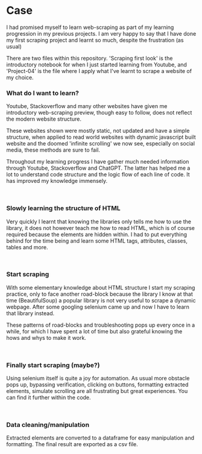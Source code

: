 # Case
I had promised myself to learn web-scraping as part of my learning progression in my previous projects. I am very happy to say that I have done my first scraping project and learnt so much, despite the frustration (as usual)

There are two files within this repository. 'Scraping first look' is the introductory notebook for when I just started learning from Youtube, and 'Project-04' is the file where I apply what I've learnt to scrape a website of my choice.

### **What do I want to learn?**
Youtube, Stackoverflow and many other websites have given me introductory web-scraping preview, though easy to follow, does not reflect the modern website structure.

These websites shown were mostly static, not updated and have a simple structure, when applied to read world websites with dynamic javascript built website and the doomed 'infinite scrolling' we now see, especially on social media, these methods are sure to fail.

Throughout my learning progress I have gather much needed information through Youtube, Stackoverflow and ChatGPT. The latter has helped me a lot to understand code structure and the logic flow of each line of code. It has improved my knowledge immensely.

<br>

### **Slowly learning the structure of HTML**
Very quickly I learnt that knowing the libraries only tells me how to use the library, it does not however teach me how to read HTML, which is of course required because the elements are hidden within. I had to put everything behind for the time being and learn some HTML tags, attributes, classes, tables and more.

<br>

### **Start scraping**
With some elementary knowledge about HTML structure I start my scraping practice, only to face another road-block because the library I know at that time (BeautifulSoup) a popular library is not very useful to scrape a dynamic webpage. After some googling selenium came up and now I have to learn that library instead. 

These patterns of road-blocks and troubleshooting pops up every once in a while, for which I have spent a lot of time but also grateful knowing the hows and whys to make it work.

<br>

### **Finally start scraping (maybe?)**
Using selenium itself is quite a joy for automation. As usual more obstacle pops up, bypassing verification, clicking on buttons, formatting extracted elements, simulate scrolling are all frustrating but great experiences. You can find it further within the code.

<br>

### **Data cleaning/manipulation**
Extracted elements are converted to a dataframe for easy manipulation and formatting. The final result are exported as a csv file.
